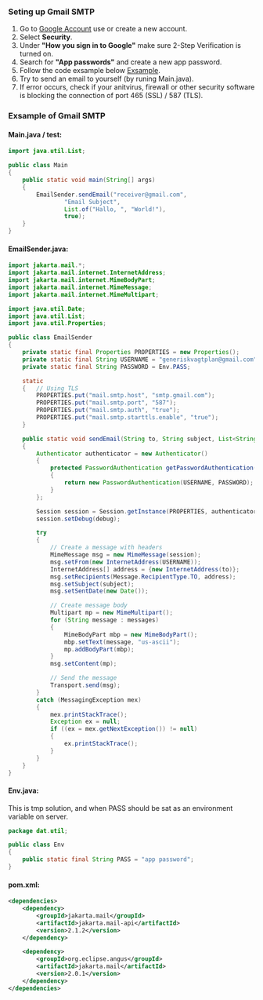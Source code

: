 ### Seting up Gmail SMTP

1. Go to [Google Account](https://myaccount.google.com/) use or create a new account.
2. Select **Security**.
3. Under **"How you sign in to Google"** make sure 2-Step Verification is turned on.
4. Search for **"App passwords"** and create a new app password.
5. Follow the code exsample below [Exsample](#exsample-of-gmail-smtp).
6. Try to send an email to yourself (by runing Main.java).
7. If error occurs, check if your anitvirus, firewall or other security software is blocking the connection of port 465 (SSL) / 587 (TLS).

### Exsample of Gmail SMTP

#### Main.java / test:

```java
import java.util.List;

public class Main
{
    public static void main(String[] args)
    {
        EmailSender.sendEmail("receiver@gmail.com",
                "Email Subject",
                List.of("Hallo, ", "World!"),
                true);
    }
}
```

#### EmailSender.java:

```java
import jakarta.mail.*;
import jakarta.mail.internet.InternetAddress;
import jakarta.mail.internet.MimeBodyPart;
import jakarta.mail.internet.MimeMessage;
import jakarta.mail.internet.MimeMultipart;

import java.util.Date;
import java.util.List;
import java.util.Properties;

public class EmailSender
{
    private static final Properties PROPERTIES = new Properties();
    private static final String USERNAME = "generiskvagtplan@gmail.com";    
    private static final String PASSWORD = Env.PASS;                        

    static
    {   // Using TLS
        PROPERTIES.put("mail.smtp.host", "smtp.gmail.com");
        PROPERTIES.put("mail.smtp.port", "587");
        PROPERTIES.put("mail.smtp.auth", "true");
        PROPERTIES.put("mail.smtp.starttls.enable", "true");
    }

    public static void sendEmail(String to, String subject, List<String> messages, boolean debug)
    {
        Authenticator authenticator = new Authenticator()
        {
            protected PasswordAuthentication getPasswordAuthentication()
            {
                return new PasswordAuthentication(USERNAME, PASSWORD);
            }
        };

        Session session = Session.getInstance(PROPERTIES, authenticator);
        session.setDebug(debug);

        try
        {
            // Create a message with headers
            MimeMessage msg = new MimeMessage(session);
            msg.setFrom(new InternetAddress(USERNAME));
            InternetAddress[] address = {new InternetAddress(to)};
            msg.setRecipients(Message.RecipientType.TO, address);
            msg.setSubject(subject);
            msg.setSentDate(new Date());

            // Create message body
            Multipart mp = new MimeMultipart();
            for (String message : messages)
            {
                MimeBodyPart mbp = new MimeBodyPart();
                mbp.setText(message, "us-ascii");
                mp.addBodyPart(mbp);
            }
            msg.setContent(mp);

            // Send the message
            Transport.send(msg);
        }
        catch (MessagingException mex)
        {
            mex.printStackTrace();
            Exception ex = null;
            if ((ex = mex.getNextException()) != null)
            {
                ex.printStackTrace();
            }
        }
    }
}
```

#### Env.java:
This is tmp solution, and when PASS should be sat as an environment variable on server.

```java
package dat.util;

public class Env
{
    public static final String PASS = "app password";
}
```


#### pom.xml:

```xml
<dependencies>
    <dependency>
        <groupId>jakarta.mail</groupId>
        <artifactId>jakarta.mail-api</artifactId>
        <version>2.1.2</version>
    </dependency>

    <dependency>
        <groupId>org.eclipse.angus</groupId>
        <artifactId>jakarta.mail</artifactId>
        <version>2.0.1</version>
    </dependency>
</dependencies>
```
